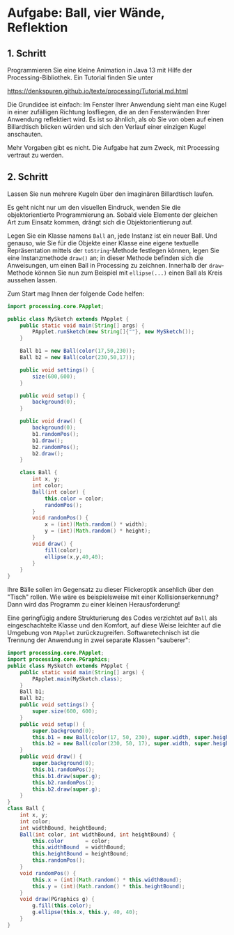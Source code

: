# Aufgabe: Ball, vier Wände, Reflektion

## 1. Schritt

Programmieren Sie eine kleine Animation in Java 13 mit Hilfe der Processing-Bibliothek. Ein Tutorial finden Sie unter

https://denkspuren.github.io/texte/processing/Tutorial.md.html

Die Grundidee ist einfach: Im Fenster Ihrer Anwendung sieht man eine Kugel in einer zufälligen Richtung losfliegen, die an den Fensterwänden Ihrer Anwendung reflektiert wird. Es ist so ähnlich, als ob Sie von oben auf einen Billardtisch blicken würden und sich den Verlauf einer einzigen Kugel anschauten.

Mehr Vorgaben gibt es nicht. Die Aufgabe hat zum Zweck, mit Processing vertraut zu werden.

## 2. Schritt

Lassen Sie nun mehrere Kugeln über den imaginären Billardtisch laufen.

Es geht nicht nur um den visuellen Eindruck, wenden Sie die objektorientierte Programmierung an. Sobald viele Elemente der gleichen Art zum Einsatz kommen, drängt sich die Objektorientierung auf.

Legen Sie ein Klasse namens `Ball` an, jede Instanz ist ein neuer Ball. Und genauso, wie Sie für die Objekte einer Klasse eine eigene textuelle Repräsentation mittels der `toString`-Methode festlegen können, legen Sie eine Instanzmethode `draw()` an; in dieser Methode befinden sich die Anweisungen, um einen Ball in Processing zu zeichnen. Innerhalb der `draw`-Methode können Sie nun zum Beispiel mit `ellipse(...)` einen Ball als Kreis aussehen lassen.

Zum Start mag Ihnen der folgende Code helfen:

``` java
import processing.core.PApplet;

public class MySketch extends PApplet {
    public static void main(String[] args) {
		PApplet.runSketch(new String[]{""}, new MySketch());
    }

    Ball b1 = new Ball(color(17,50,230));
    Ball b2 = new Ball(color(230,50,17));

    public void settings() {
        size(600,600);
    }

    public void setup() { 
        background(0);
    }

    public void draw() {
        background(0);
        b1.randomPos();
        b1.draw();
        b2.randomPos();
        b2.draw();
    }

    class Ball {
        int x, y;
        int color;
        Ball(int color) {
            this.color = color;
            randomPos();
        }
        void randomPos() {
            x = (int)(Math.random() * width);
            y = (int)(Math.random() * height);
        }
        void draw() {
            fill(color);
            ellipse(x,y,40,40);
        }
    }
}
```

Ihre Bälle sollen im Gegensatz zu dieser Flickeroptik ansehlich über den "Tisch" rollen. Wie wäre es beispielsweise mit einer Kollisionserkennung? Dann wird das Programm zu einer kleinen Herausforderung!

Eine geringfügig andere Strukturierung des Codes verzichtet auf `Ball` als eingeschachtelte Klasse und den Komfort, auf diese Weise leichter auf die Umgebung von `PApplet` zurückzugreifen. Softwaretechnisch ist die Trennung der Anwendung in zwei separate Klassen "sauberer":

``` java
import processing.core.PApplet;
import processing.core.PGraphics;
public class MySketch extends PApplet {
    public static void main(String[] args) {
        PApplet.main(MySketch.class);
    }
    Ball b1;
    Ball b2;
    public void settings() {
        super.size(600, 600);
    }
    public void setup() {
        super.background(0);
        this.b1 = new Ball(color(17, 50, 230), super.width, super.height);
        this.b2 = new Ball(color(230, 50, 17), super.width, super.height);
    }
    public void draw() {
        super.background(0);
        this.b1.randomPos();
        this.b1.draw(super.g);
        this.b2.randomPos();
        this.b2.draw(super.g);
    }
}
class Ball {
    int x, y;
    int color;
    int widthBound, heightBound;
    Ball(int color, int widthBound, int heightBound) {
        this.color       = color;
        this.widthBound  = widthBound;
        this.heightBound = heightBound;
        this.randomPos();
    }
    void randomPos() {
        this.x = (int)(Math.random() * this.widthBound);
        this.y = (int)(Math.random() * this.heightBound);
    }
    void draw(PGraphics g) {
        g.fill(this.color);
        g.ellipse(this.x, this.y, 40, 40);
    }
}
```
 



